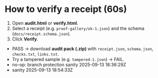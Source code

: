 # How to verify a receipt (60s)
1. Open **audit.html** or **verify.html**.
2. Select a receipt (e.g. `proof-gallery/ok-1.json`) and the schema (`docs/receipt.schema.json`).
3. Click **Verify**.
- PASS → download **audit pack (.zip)** with `receipt.json`, `schema.json`, `checks.txt`, `links.txt`.
- Try a tampered sample (e.g. `tampered-1.json`) → FAIL.
- no-op: branch protection sanity 2025-09-13 18:36:29Z
- sanity 2025-09-13 18:54:33Z


